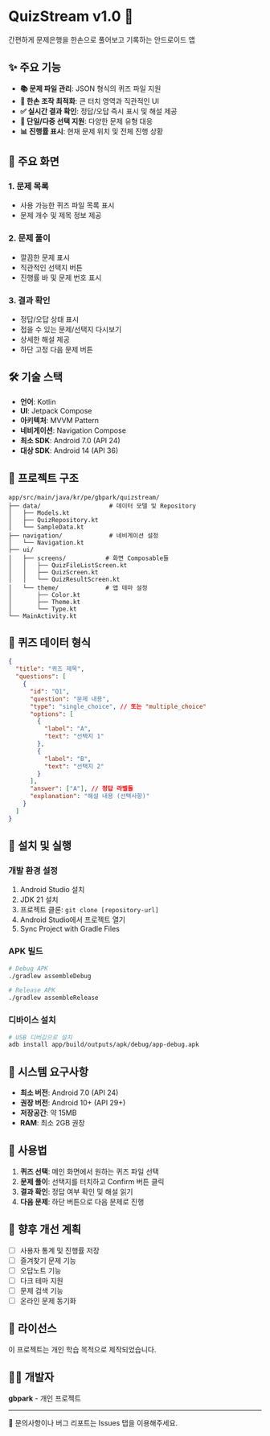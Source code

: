 # QuizStream v1.0 📱

간편하게 문제은행을 한손으로 풀어보고 기록하는 안드로이드 앱

## ✨ 주요 기능

- **📚 문제 파일 관리**: JSON 형식의 퀴즈 파일 지원
- **🎯 한손 조작 최적화**: 큰 터치 영역과 직관적인 UI
- **✅ 실시간 결과 확인**: 정답/오답 즉시 표시 및 해설 제공
- **🔄 단일/다중 선택 지원**: 다양한 문제 유형 대응
- **📊 진행률 표시**: 현재 문제 위치 및 전체 진행 상황

## 🎨 주요 화면

### 1. 문제 목록
- 사용 가능한 퀴즈 파일 목록 표시
- 문제 개수 및 제목 정보 제공

### 2. 문제 풀이
- 깔끔한 문제 표시
- 직관적인 선택지 버튼
- 진행률 바 및 문제 번호 표시

### 3. 결과 확인
- 정답/오답 상태 표시
- 접을 수 있는 문제/선택지 다시보기
- 상세한 해설 제공
- 하단 고정 다음 문제 버튼

## 🛠️ 기술 스택

- **언어**: Kotlin
- **UI**: Jetpack Compose
- **아키텍처**: MVVM Pattern
- **네비게이션**: Navigation Compose
- **최소 SDK**: Android 7.0 (API 24)
- **대상 SDK**: Android 14 (API 36)

## 📁 프로젝트 구조

```
app/src/main/java/kr/pe/gbpark/quizstream/
├── data/                   # 데이터 모델 및 Repository
│   ├── Models.kt
│   ├── QuizRepository.kt
│   └── SampleData.kt
├── navigation/             # 네비게이션 설정
│   └── Navigation.kt
├── ui/
│   ├── screens/           # 화면 Composable들
│   │   ├── QuizFileListScreen.kt
│   │   ├── QuizScreen.kt
│   │   └── QuizResultScreen.kt
│   └── theme/             # 앱 테마 설정
│       ├── Color.kt
│       ├── Theme.kt
│       └── Type.kt
└── MainActivity.kt
```

## 📄 퀴즈 데이터 형식

```json
{
  "title": "퀴즈 제목",
  "questions": [
    {
      "id": "Q1",
      "question": "문제 내용",
      "type": "single_choice", // 또는 "multiple_choice"
      "options": [
        {
          "label": "A",
          "text": "선택지 1"
        },
        {
          "label": "B", 
          "text": "선택지 2"
        }
      ],
      "answer": ["A"], // 정답 라벨들
      "explanation": "해설 내용 (선택사항)"
    }
  ]
}
```

## 🚀 설치 및 실행

### 개발 환경 설정
1. Android Studio 설치
2. JDK 21 설치
3. 프로젝트 클론: `git clone [repository-url]`
4. Android Studio에서 프로젝트 열기
5. Sync Project with Gradle Files

### APK 빌드
```bash
# Debug APK
./gradlew assembleDebug

# Release APK  
./gradlew assembleRelease
```

### 디바이스 설치
```bash
# USB 디버깅으로 설치
adb install app/build/outputs/apk/debug/app-debug.apk
```

## 📱 시스템 요구사항

- **최소 버전**: Android 7.0 (API 24)
- **권장 버전**: Android 10+ (API 29+)
- **저장공간**: 약 15MB
- **RAM**: 최소 2GB 권장

## 🎯 사용법

1. **퀴즈 선택**: 메인 화면에서 원하는 퀴즈 파일 선택
2. **문제 풀이**: 선택지를 터치하고 Confirm 버튼 클릭
3. **결과 확인**: 정답 여부 확인 및 해설 읽기
4. **다음 문제**: 하단 버튼으로 다음 문제로 진행

## 🔧 향후 개선 계획

- [ ] 사용자 통계 및 진행률 저장
- [ ] 즐겨찾기 문제 기능
- [ ] 오답노트 기능
- [ ] 다크 테마 지원
- [ ] 문제 검색 기능
- [ ] 온라인 문제 동기화

## 📝 라이선스

이 프로젝트는 개인 학습 목적으로 제작되었습니다.

## 👨‍💻 개발자

**gbpark** - 개인 프로젝트

---

📧 문의사항이나 버그 리포트는 Issues 탭을 이용해주세요.
